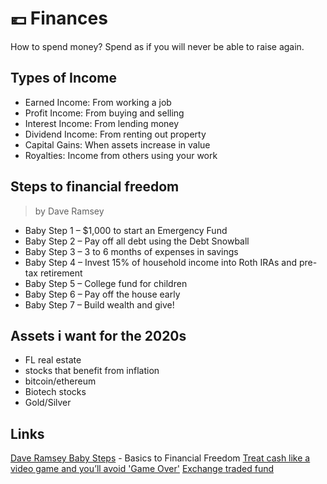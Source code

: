 # 💶 Finances

How to spend money? Spend as if you will never be able to raise again.

## Types of Income

* Earned Income: From working a job
* Profit Income: From buying and selling
* Interest Income: From lending money
* Dividend Income: From renting out property
* Capital Gains: When assets increase in value
* Royalties: Income from others using your work

## Steps to financial freedom

> by Dave Ramsey

* Baby Step 1 – $1,000 to start an Emergency Fund
* Baby Step 2 – Pay off all debt using the Debt Snowball
* Baby Step 3 – 3 to 6 months of expenses in savings
* Baby Step 4 – Invest 15% of household income into Roth IRAs and pre-tax retirement
* Baby Step 5 – College fund for children
* Baby Step 6 – Pay off the house early
* Baby Step 7 – Build wealth and give!

## Assets i want for the 2020s

* FL real estate
* stocks that benefit from inflation
* bitcoin/ethereum
* Biotech stocks
* Gold/Silver

## Links

[Dave Ramsey Baby Steps](https://www.daveramsey.com/dave-ramsey-7-baby-steps) - Basics to Financial Freedom [Treat cash like a video game and you’ll avoid 'Game Over'​](https://www.linkedin.com/pulse/treat-cash-like-video-game-youll-avoid-over-robert-gardner/)
[Exchange traded fund](https://www.investopedia.com/terms/e/etf.asp)
